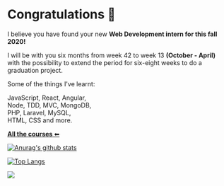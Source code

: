 # Congratulations 🎉

<!--
**andreasnyh/andreasnyh** is a ✨ _special_ ✨ repository because its `README.md` (this file) appears on your GitHub profile.

Here are some ideas to get you started:

- 🔭 I’m currently working on ...
- 🌱 I’m currently learning ...
- 👯 I’m looking to collaborate on ...
- 🤔 I’m looking for help with ...
- 💬 Ask me about ...
- 📫 How to reach me: ...
- 😄 Pronouns: ...
- ⚡ Fun fact: ...
-->

I believe you have found your new **Web Development intern
for this fall 2020!**

I will be with you six months from week 42 to week 13 **(October - April)**\
with the possibility to extend the period for six-eight weeks to do a graduation project.

Some of the things I've learnt:

JavaScript, React, Angular,\
Node, TDD, MVC, MongoDB,\
PHP, Laravel, MySQL,\
HTML, CSS and more.

[**All the courses** ⬅](https://www.notion.so/Kursplaner-999a867632224a708042fbe5a98fcc90)

[![Anurag's github stats](https://github-readme-stats.vercel.app/api?username=andreasnyh&count_private=true&show_icons=true)](https://github.com/anuraghazra/github-readme-stats)

[![Top Langs](https://github-readme-stats.vercel.app/api/top-langs/?username=andreasnyh&layout=compact)](https://github.com/anuraghazra/github-readme-stats)

![](https://komarev.com/ghpvc/?username=andreasnyh&color=blue)
